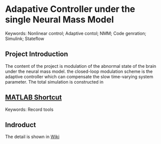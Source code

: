 # Adapative Controller under the single Neural Mass Model
Keywords: Nonlinear control; Adaptive contol; NMM; Code genration; Simulink; Stateflow

## Project Introduction
The content of the project is modulation of the abnormal state of the brain under the neural mass model. the closed-loop modulation scheme is the adaptive controller which can compensate the slow time-varying system parameter. The total simulation is constructed in

## [MATLAB Shortcut](https://github.com/LLiang-Li/MATLAB_SHORTKEY/wiki)
Keywords: Record tools
## Indroduct
The detail is shown in [Wiki](https://github.com/LLiang-Li/MATLAB_SHORTKEY/wiki)
